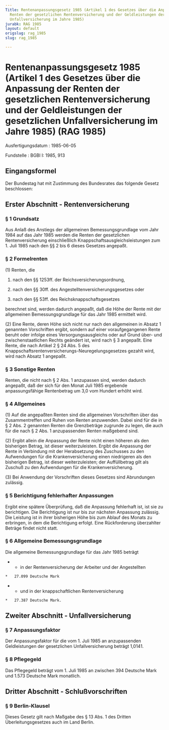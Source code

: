 ```yaml
---
Title: Rentenanpassungsgesetz 1985 (Artikel 1 des Gesetzes über die Anpassung der
  Renten der gesetzlichen Rentenversicherung und der Geldleistungen der gesetzlichen
  Unfallversicherung im Jahre 1985)
jurabk: RAG 1985
layout: default
origslug: rag_1985
slug: rag_1985

---
```


# Rentenanpassungsgesetz 1985 (Artikel 1 des Gesetzes über die Anpassung der Renten der gesetzlichen Rentenversicherung und der Geldleistungen der gesetzlichen Unfallversicherung im Jahre 1985) (RAG 1985)

Ausfertigungsdatum
:   1985-06-05

Fundstelle
:   BGBl I: 1985, 913

## Eingangsformel

Der Bundestag hat mit Zustimmung des Bundesrates das folgende Gesetz
beschlossen:

## Erster Abschnitt - Rentenversicherung

### § 1 Grundsatz

Aus Anlaß des Anstiegs der allgemeinen Bemessungsgrundlage vom Jahr
1984 auf das Jahr 1985 werden die Renten der gesetzlichen
Rentenversicherung einschließlich Knappschaftsausgleichsleistungen zum
1\. Juli 1985 nach den §§ 2 bis 6 dieses Gesetzes angepaßt.

### § 2 Formelrenten

(1) Renten, die

1.  nach den §§ 1253ff. der Reichsversicherungsordnung,


2.  nach den §§ 30ff. des Angestelltenversicherungsgesetzes oder


3.  nach den §§ 53ff. des Reichsknappschaftsgesetzes



berechnet sind, werden dadurch angepaßt, daß die Höhe der Rente mit
der allgemeinen Bemessungsgrundlage für das Jahr 1985 ermittelt wird.

(2) Eine Rente, deren Höhe sich nicht nur nach den allgemeinen in
Absatz 1 genannten Vorschriften ergibt, sondern auf einer
voraufgegangenen Rente beruht oder infolge eines Versorgungsausgleichs
oder auf Grund über- und zwischenstaatlichen Rechts geändert ist, wird
nach § 3 angepaßt. Eine Rente, die nach Artikel 2 § 24 Abs. 5 des
Knappschaftsrentenversicherungs-Neuregelungsgesetzes gezahlt wird,
wird nach Absatz 1 angepaßt.

### § 3 Sonstige Renten

Renten, die nicht nach § 2 Abs. 1 anzupassen sind, werden dadurch
angepaßt, daß der sich für den Monat Juli 1985 ergebende
anpassungsfähige Rentenbetrag um 3,0 vom Hundert erhöht wird.

### § 4 Allgemeines

(1) Auf die angepaßten Renten sind die allgemeinen Vorschriften über
das Zusammentreffen und Ruhen von Renten anzuwenden. Dabei sind für
die in § 2 Abs. 2 genannten Renten die Grenzbeträge zugrunde zu legen,
die auch für die nach § 2 Abs. 1 anzupassenden Renten maßgebend sind.

(2) Ergibt allein die Anpassung der Rente nicht einen höheren als den
bisherigen Betrag, ist dieser weiterzuleisten. Ergibt die Anpassung
der Rente in Verbindung mit der Herabsetzung des Zuschusses zu den
Aufwendungen für die Krankenversicherung einen niedrigeren als den
bisherigen Betrag, ist dieser weiterzuleisten; der Auffüllbetrag gilt
als Zuschuß zu den Aufwendungen für die Krankenversicherung.

(3) Bei Anwendung der Vorschriften dieses Gesetzes sind Abrundungen
zulässig.

### § 5 Berichtigung fehlerhafter Anpassungen

Ergibt eine spätere Überprüfung, daß die Anpassung fehlerhaft ist, ist
sie zu berichtigen. Die Berichtigung ist nur bis zur nächsten
Anpassung zulässig. Die Leistung ist in ihrer bisherigen Höhe bis zum
Ablauf des Monats zu erbringen, in dem die Berichtigung erfolgt. Eine
Rückforderung überzahlter Beträge findet nicht statt.

### § 6 Allgemeine Bemessungsgrundlage

Die allgemeine Bemessungsgrundlage für das Jahr 1985 beträgt

*    *   in der Rentenversicherung der Arbeiter und der Angestellten

    *   27.099 Deutsche Mark


*    *   und in der knappschaftlichen Rentenversicherung

    *   27.387 Deutsche Mark.

## Zweiter Abschnitt - Unfallversicherung

### § 7 Anpassungsfaktor

Der Anpassungsfaktor für die vom 1. Juli 1985 an anzupassenden
Geldleistungen der gesetzlichen Unfallversicherung beträgt 1,0141.

### § 8 Pflegegeld

Das Pflegegeld beträgt vom 1. Juli 1985 an zwischen 394 Deutsche Mark
und 1.573 Deutsche Mark monatlich.

## Dritter Abschnitt - Schlußvorschriften

### § 9 Berlin-Klausel

Dieses Gesetz gilt nach Maßgabe des § 13 Abs. 1 des Dritten
Überleitungsgesetzes auch im Land Berlin.


